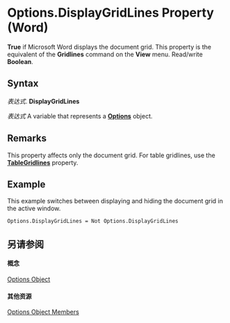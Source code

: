 
# Options.DisplayGridLines Property (Word)

 **True** if Microsoft Word displays the document grid. This property is the equivalent of the **Gridlines** command on the **View** menu. Read/write **Boolean**.


## Syntax

 _表达式_. **DisplayGridLines**

 _表达式_ A variable that represents a **[Options](873b7b99-3fe1-fd89-9ece-a9355cb827dc.md)** object.


## Remarks

This property affects only the document grid. For table gridlines, use the  **[TableGridlines](02ef1d7b-185b-ed17-e811-a752faa11b3f.md)** property.


## Example

This example switches between displaying and hiding the document grid in the active window.


```
Options.DisplayGridLines = Not Options.DisplayGridLines
```


## 另请参阅


#### 概念


[Options Object](873b7b99-3fe1-fd89-9ece-a9355cb827dc.md)
#### 其他资源


[Options Object Members](http://msdn.microsoft.com/library/76cd9dfe-6bbb-4c3d-0bfc-79a62bedd15e%28Office.15%29.aspx)
